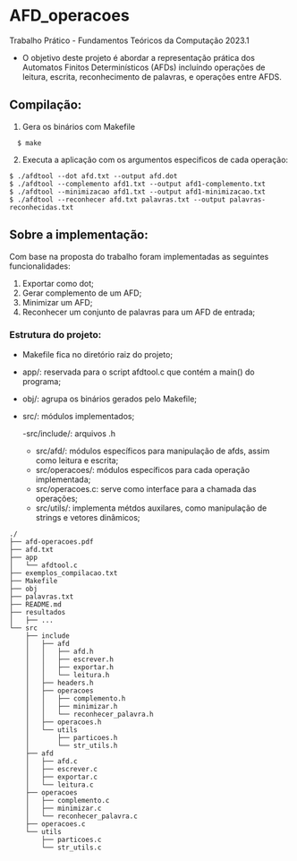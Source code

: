 # AFD_operacoes

Trabalho Prático - Fundamentos Teóricos da Computação 2023.1 
 
 - O objetivo deste projeto é abordar a representação prática dos Automatos Finitos Determinísticos (AFDs) incluíndo operações de leitura, escrita, reconhecimento de palavras, e operações entre AFDS.

## Compilação:
1) Gera os binários com Makefile
  ```
    $ make
  ```

2) Executa a aplicação com os argumentos especificos de cada operação:
  ```
  $ ./afdtool --dot afd.txt --output afd.dot
  $ ./afdtool --complemento afd1.txt --output afd1-complemento.txt
  $ ./afdtool --minimizacao afd1.txt --output afd1-minimizacao.txt
  $ ./afdtool --reconhecer afd.txt palavras.txt --output palavras-reconhecidas.txt
  ```

## Sobre a implementação:

Com base na proposta do trabalho foram implementadas as seguintes funcionalidades:

  1) Exportar como dot;
  2) Gerar complemento de um AFD;
  3) Minimizar um AFD;
  4) Reconhecer um conjunto de palavras para um AFD de entrada;
  
 ### Estrutura do projeto:
 
  - Makefile fica no diretório raiz do projeto;
  - app/: reservada para o script afdtool.c que contém a main() do programa;
  - obj/: agrupa os binários gerados pelo Makefile;
  
  - src/: módulos implementados;
    
    -src/include/: arquivos .h
    
    - src/afd/: módulos específicos para manipulação de afds, assim como leitura e escrita;
    - src/operacoes/: módulos específicos para cada operação implementada;
    - src/operacoes.c: serve como interface para a chamada das operações;
    - src/utils/: implementa métdos auxilares, como manipulação de strings e vetores dinâmicos;
    
    
  
  
 
```
./
├── afd-operacoes.pdf
├── afd.txt
├── app
│   └── afdtool.c
├── exemplos_compilacao.txt
├── Makefile
├── obj
├── palavras.txt
├── README.md
├── resultados
│   ├── ...
└── src
    ├── include
    │   ├── afd
    │   │   ├── afd.h
    │   │   ├── escrever.h
    │   │   ├── exportar.h
    │   │   └── leitura.h
    │   ├── headers.h
    │   ├── operacoes
    │   │   ├── complemento.h
    │   │   ├── minimizar.h
    │   │   └── reconhecer_palavra.h
    │   ├── operacoes.h
    │   └── utils
    │       ├── particoes.h
    │       └── str_utils.h
    ├── afd
    │   ├── afd.c
    │   ├── escrever.c
    │   ├── exportar.c
    │   └── leitura.c    
    ├── operacoes
    │   ├── complemento.c
    │   ├── minimizar.c
    │   └── reconhecer_palavra.c
    ├── operacoes.c
    └── utils
        ├── particoes.c
        └── str_utils.c
```
 
  
